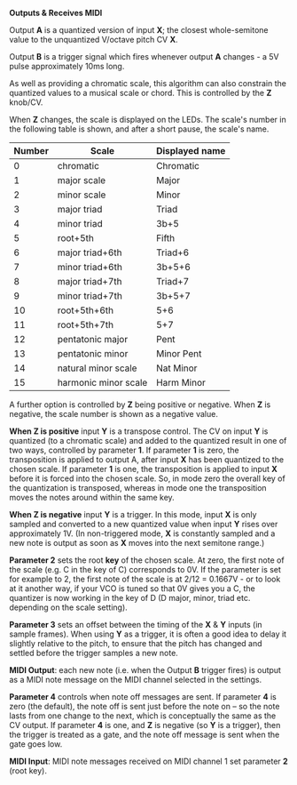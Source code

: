 
**Outputs & Receives MIDI**

Output **A** is a quantized version of input **X**; the closest whole-semitone value to the unquantized V/octave pitch CV **X**.

Output **B** is a trigger signal which fires whenever output **A** changes - a 5V pulse approximately 10ms long.

As well as providing a chromatic scale, this algorithm can also constrain the quantized values to a musical scale or
chord. This is controlled by the **Z** knob/CV.

When **Z** changes, the scale is displayed on the LEDs. The scale's number in the following table is shown, and after a
short pause, the scale's name.

| **Number** | **Scale**            | **Displayed name** |
|------------|----------------------|--------------------|
| 0          | chromatic            | Chromatic          |
| 1          | major scale          | Major              |
| 2          | minor scale          | Minor              |
| 3          | major triad          | Triad              |
| 4          | minor triad          | 3b+5               |
| 5          | root+5th             | Fifth              |
| 6          | major triad+6th      | Triad+6            |
| 7          | minor triad+6th      | 3b+5+6             |
| 8          | major triad+7th      | Triad+7            |
| 9          | minor triad+7th      | 3b+5+7             |
| 10         | root+5th+6th         | 5+6                |
| 11         | root+5th+7th         | 5+7                |
| 12         | pentatonic major     | Pent               |
| 13         | pentatonic minor     | Minor Pent         |
| 14         | natural minor scale  | Nat Minor          |
| 15         | harmonic minor scale | Harm Minor         |

A further option is controlled by **Z** being positive or negative. When **Z** is negative, the scale number is shown as a
negative value.

**When **Z** is positive** input **Y** is a transpose control. The CV on input **Y** is quantized (to a chromatic scale) and added
to the quantized result in one of two ways, controlled by parameter **1**. If parameter **1** is zero, the transposition is
applied to output A, after input **X** has been quantized to the chosen scale. If parameter **1** is one, the transposition is
applied to input **X** before it is forced into the chosen scale. So, in mode zero the overall key of the quantization is
transposed, whereas in mode one the transposition moves the notes around within the same key.

**When **Z** is negative** input **Y** is a trigger. In this mode, input **X** is only sampled and converted to a new quantized
value when input **Y** rises over approximately 1V. (In non-triggered mode, **X** is constantly sampled and a new note is output
as soon as **X** moves into the next semitone range.)

  **Parameter 2** sets the root **key** of the chosen scale. At zero, the first note of the scale (e.g. C in the key of C)
corresponds to 0V. If the parameter is set for example to 2, the first note of the scale is at 2/12 = 0.1667V - or to
look at it another way, if your VCO is tuned so that 0V gives you a C, the quantizer is now working in the key of D (D
major, minor, triad etc. depending on the scale setting).

  **Parameter 3** sets an offset between the timing of the **X** & **Y** inputs (in sample frames). When using **Y** as a trigger, it is
often a good idea to delay it slightly relative to the pitch, to ensure that the pitch has changed and settled before
the trigger samples a new note.

**MIDI Output**: each new note (i.e. when the Output **B** trigger fires) is output as a MIDI note message on the MIDI
channel selected in the settings.

  **Parameter 4** controls when note off messages are sent. If parameter **4** is zero (the default), the note off is sent just
before the note on – so the note lasts from one change to the next, which is conceptually the same as the CV output. If
parameter **4** is one, and **Z** is negative (so **Y** is a trigger), then the trigger is treated as a gate, and the note off
message is sent when the gate goes low.

**MIDI Input**: MIDI note messages received on MIDI channel 1 set parameter **2** (root key).
